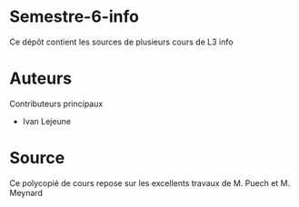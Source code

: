 # Semestre-6-info


Ce dépôt contient les sources de plusieurs cours de L3 info

# Auteurs

Contributeurs principaux

- Ivan Lejeune

# Source

Ce polycopié de cours repose sur les excellents travaux de M. Puech et M. Meynard
